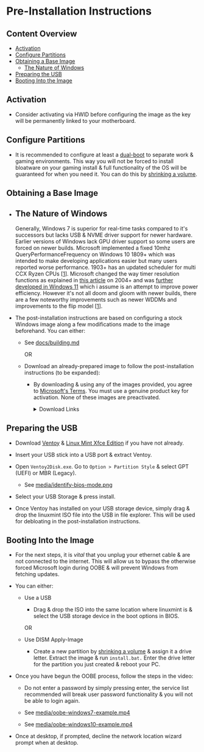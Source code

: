 # Pre-Installation Instructions

## Content Overview

- [Activation](#activation)
- [Configure Partitions](#configure-partitions)
- [Obtaining a Base Image](#obtaining-a-base-image)
    - [The Nature of Windows](#the-nature-of-windows)
- [Preparing the USB](#preparing-the-usb)
- [Booting Into the Image](#booting-into-the-image)

## Activation

- Consider activating via HWID before configuring the image as the key will be permanently linked to your motherboard.

## Configure Partitions

- It is recommended to configure at least a [dual-boot](https://en.wikipedia.org/wiki/Multi-booting) to separate work & gaming environments. This way you will not be forced to install bloatware on your gaming install & full functionality of the OS will be guaranteed for when you need it. You can do this by [shrinking a volume](https://docs.microsoft.com/en-us/windows-server/storage/disk-management/shrink-a-basic-volume).

## Obtaining a Base Image

- ## The Nature of Windows

    Generally, Windows 7 is superior for real-time tasks compared to it's successors but lacks USB & NVME driver support for newer hardware. Earlier versions of Windows lack GPU driver support so some users are forced on newer builds. Microsoft implemented a fixed 10mhz QueryPerformanceFrequency on Windows 10 1809+ which was intended to make developing applications easier but many users reported worse performance. 1903+ has an updated scheduler for multi CCX Ryzen CPUs [[1](https://i.redd.it/y8nxtm08um331.png)]. Microsoft changed the way timer resolution functions as explained in [this article](https://randomascii.wordpress.com/2020/10/04/windows-timer-resolution-the-great-rule-change/) on 2004+ and was [further developed in Windows 11](https://twitter.com/amitxv/status/1491357305535070211) which i assume is an attempt to improve power efficiency. However it's not all doom and gloom with newer builds, there are a few noteworthy improvements such as newer WDDMs and improvements to the flip model [[1](https://devblogs.microsoft.com/directx/dxgi-flip-model/)]. 

- The post-installation instructions are based on configuring a stock Windows image along a few modifications made to the image beforehand. You can either:

    - See [docs/building.md](../docs/building.md)

        OR

    - Download an already-prepared image to follow the post-installation instructions (to be expanded):

        - By downloading & using any of the images provided, you agree to [Microsoft's Terms](https://www.microsoft.com/en-us/Useterms/Retail/Windows/10/UseTerms_Retail_Windows_10_English.htm). You must use a genuine product key for activation. None of these images are preactivated.

            <details>
            <summary>Download Links</summary>

            - Windows 10 1803

            - Windows 10 21H2

            </details>



## Preparing the USB

- Download [Ventoy](https://github.com/ventoy/Ventoy/releases) & [Linux Mint Xfce Edition](https://linuxmint.com/edition.php?id=294) if you have not already.

- Insert your USB stick into a USB port & extract Ventoy.

- Open ``Ventoy2Disk.exe``. Go to ``Option > Partition Style`` & select GPT (UEFI) or MBR (Legacy).

    - See [media/identify-bios-mode.png](../media/bios-mode-system-info.png)

- Select your USB Storage & press install.

- Once Ventoy has installed on your USB storage device, simply drag & drop the linuxmint ISO file into the USB in file explorer. This will be used for debloating in the post-installation instructions.

## Booting Into the Image

- For the next steps, it is *vital* that you unplug your ethernet cable & are not connected to the internet. This will allow us to bypass the otherwise forced Microsoft login during OOBE & will prevent Windows from fetching updates. 

- You can either:

    - Use a USB

        - Drag & drop the ISO into the same location where linuxmint is & select the USB storage device in the boot options in BIOS.
        
        OR

    - Use DISM Apply-Image

        - Create a new partition by [shrinking a volume](https://docs.microsoft.com/en-us/windows-server/storage/disk-management/shrink-a-basic-volume) & assign it a drive letter. Extract the image & run ``install.bat.`` Enter the drive letter for the partition you just created & reboot your PC.

- Once you have begun the OOBE process, follow the steps in the video:

    - Do not enter a password by simply pressing enter, the service list recommended will break user password functionality & you will not be able to login again.

    - See [media/oobe-windows7-example.mp4](../media/oobe-windows7-example.mp4)

    - See [media/oobe-windows10-example.mp4](../media/oobe-windows10-example.mp4)

- Once at desktop, if prompted, decline the network location wizard prompt when at desktop.

